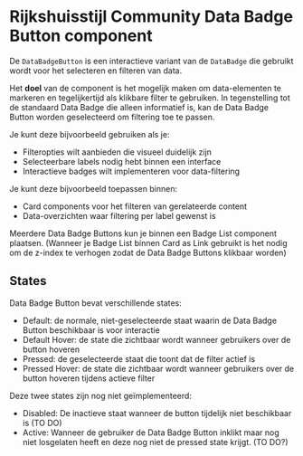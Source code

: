 <!-- @license CC0-1.0 -->

# Rijkshuisstijl Community Data Badge Button component

De `DataBadgeButton` is een interactieve variant van de `DataBadge` die gebruikt wordt voor het selecteren en filteren van data.

Het **doel** van de component is het mogelijk maken om data-elementen te markeren en tegelijkertijd als klikbare filter te gebruiken. In tegenstelling tot de standaard Data Badge die alleen informatief is, kan de Data Badge Button worden geselecteerd om filtering toe te passen.

Je kunt deze bijvoorbeeld gebruiken als je:

- Filteropties wilt aanbieden die visueel duidelijk zijn
- Selecteerbare labels nodig hebt binnen een interface
- Interactieve badges wilt implementeren voor data-filtering

Je kunt deze bijvoorbeeld toepassen binnen:

- Card components voor het filteren van gerelateerde content
- Data-overzichten waar filtering per label gewenst is

Meerdere Data Badge Buttons kun je binnen een Badge List component plaatsen. (Wanneer je Badge List binnen Card as Link gebruikt is het nodig om de z-index te verhogen zodat de Data Badge Buttons klikbaar worden)

## States

Data Badge Button bevat verschillende states:

- Default: de normale, niet-geselecteerde staat waarin de Data Badge Button beschikbaar is voor interactie
- Default Hover: de state die zichtbaar wordt wanneer gebruikers over de button hoveren
- Pressed: de geselecteerde staat die toont dat de filter actief is
- Pressed Hover: de state die zichtbaar wordt wanneer gebruikers over de button hoveren tijdens actieve filter

Deze twee states zijn nog niet geïmplementeerd:

- Disabled: De inactieve staat wanneer de button tijdelijk niet beschikbaar is (TO DO)
- Active: Wanneer de gebruiker de Data Badge Button inklikt maar nog niet losgelaten heeft en deze nog niet de pressed state krijgt. (TO DO?)
